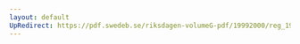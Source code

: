 ```yaml
---
layout: default
UpRedirect: https://pdf.swedeb.se/riksdagen-volumeG-pdf/19992000/reg_19992000/reg_19992000_0032.pdf
---
```

